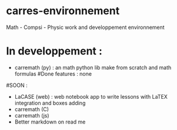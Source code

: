 # carres-environnement
Math - Compsi - Physic work and developpement environnement 

# In developpement :
- carremath (py) : an math python lib make from scratch and math formulas
#Done features :
none

#SOON :
- LaCASE (web) : web notebook app to write lessons with LaTEX integration and boxes adding
- carremath (C)
- carremath (js)
- Better markdown on read me
